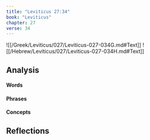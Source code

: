 ```yaml
---
title: "Leviticus 27:34"
book: "Leviticus"
chapter: 27
verse: 34
---
```

![[/Greek/Leviticus/027/Leviticus-027-034G.md#Text]]
![[/Hebrew/Leviticus/027/Leviticus-027-034H.md#Text]]

## Analysis

#### Words

#### Phrases

#### Concepts

## Reflections
